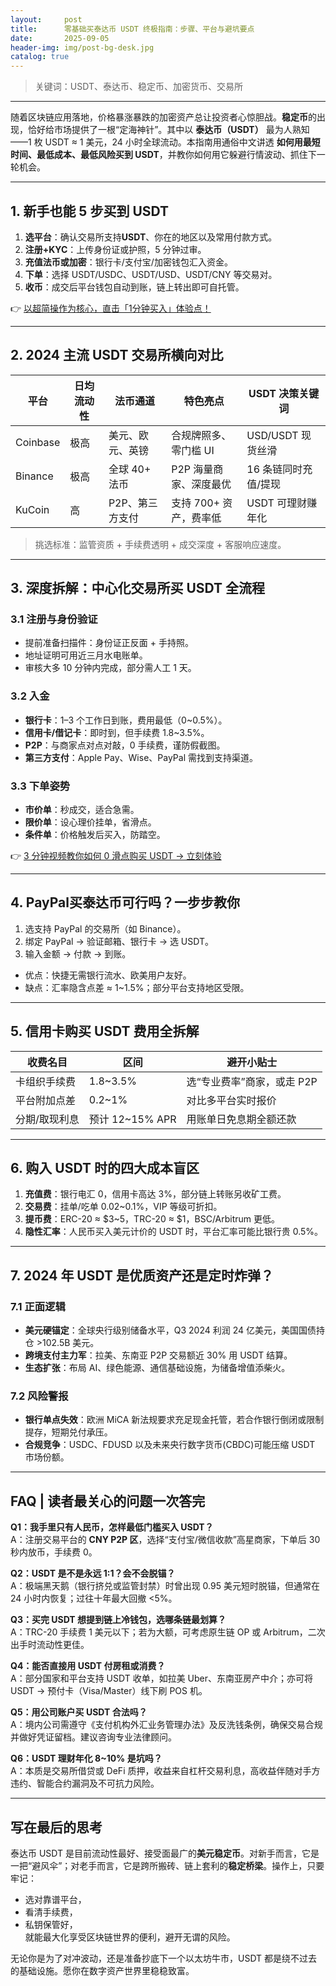 ```yaml
---
layout:     post
title:      零基础买泰达币 USDT 终极指南：步骤、平台与避坑要点
date:       2025-09-05
header-img: img/post-bg-desk.jpg
catalog: true
---
```


> 关键词：USDT、泰达币、稳定币、加密货币、交易所

---

随着区块链应用落地，价格暴涨暴跌的加密资产总让投资者心惊胆战。**稳定币**的出现，恰好给市场提供了一根“定海神针”。其中以 **泰达币（USDT）** 最为人熟知——1 枚 USDT ≈ 1 美元，24 小时全球流动。本指南用通俗中文讲透 **如何用最短时间、最低成本、最低风险买到 USDT**，并教你如何用它躲避行情波动、抓住下一轮机会。

---

## 1. 新手也能 5 步买到 USDT

1. **选平台**：确认交易所支持**USDT**、你在的地区以及常用付款方式。  
2. **注册+KYC**：上传身份证或护照，5 分钟过审。  
3. **充值法币或加密**：银行卡/支付宝/加密钱包汇入资金。  
4. **下单**：选择 USDT/USDC、USDT/USD、USDT/CNY 等交易对。  
5. **收币**：成交后平台钱包自动到账，链上转出即可自托管。

👉 [以超简操作为核心，直击「1分钟买入」体验点！](https://okxdog.com/)

---

## 2. 2024 主流 USDT 交易所横向对比

| 平台 | 日均流动性 | 法币通道 | 特色亮点 | USDT 决策关键词  
|---|---|---|---|---  
| Coinbase | 极高 | 美元、欧元、英镑 | 合规牌照多、零门槛 UI | USD/USDT 现货丝滑  
| Binance | 极高 | 全球 40+ 法币 | P2P 海量商家、深度最优 | 16 条链同时充值/提现  
| KuCoin | 高 | P2P、第三方支付 | 支持 700+ 资产，费率低 | USDT 可理财赚年化  

> 挑选标准：监管资质 + 手续费透明 + 成交深度 + 客服响应速度。

---

## 3. 深度拆解：中心化交易所买 USDT 全流程

### 3.1 注册与身份验证  
- 提前准备扫描件：身份证正反面 + 手持照。  
- 地址证明可用近三月水电账单。  
- 审核大多 10 分钟内完成，部分需人工 1 天。  

### 3.2 入金  
- **银行卡**：1–3 个工作日到账，费用最低（0~0.5%）。  
- **信用卡/借记卡**：即时到，但手续费 1.8~3.5%。  
- **P2P**：与商家点对点对敲，0 手续费，谨防假截图。  
- **第三方支付**：Apple Pay、Wise、PayPal 需找到支持渠道。  

### 3.3 下单姿势  
- **市价单**：秒成交，适合急需。  
- **限价单**：设心理价挂单，省滑点。  
- **条件单**：价格触发后买入，防踏空。  

👉 [3 分钟视频教你如何 0 滑点购买 USDT → 立刻体验](https://okxdog.com/)

---

## 4. PayPal买泰达币可行吗？一步步教你

1. 选支持 PayPal 的交易所（如 Binance）。  
2. 绑定 PayPal → 验证邮箱、银行卡 → 选 USDT。  
3. 输入金额 → 付款 → 到账。  
- 优点：快捷无需银行流水、欧美用户友好。  
- 缺点：汇率隐含点差 ≈ 1~1.5%；部分平台支持地区受限。

---

## 5. 信用卡购买 USDT 费用全拆解

| 收费名目 | 区间 | 避开小贴士  
|---|---|---  
| 卡组织手续费 | 1.8~3.5% | 选“专业费率”商家，或走 P2P  
| 平台附加点差 | 0.2~1% | 对比多平台实时报价  
| 分期/取现利息 | 预计 12~15% APR | 用账单日免息期全额还款  

---

## 6. 购入 USDT 时的四大成本盲区

1. **充值费**：银行电汇 0，信用卡高达 3%，部分链上转账另收矿工费。  
2. **交易费**：挂单/吃单 0.02~0.1%，VIP 等级可折扣。  
3. **提币费**：ERC-20 ≈ $3~5，TRC-20 ≈ $1，BSC/Arbitrum 更低。  
4. **隐性汇率**：人民币买入美元计价的 USDT 时，平台汇率可能比银行贵 0.5%。

---

## 7. 2024 年 USDT 是优质资产还是定时炸弹？

### 7.1 正面逻辑  
- **美元硬锚定**：全球央行级别储备水平，Q3 2024 利润 24 亿美元，美国国债持仓 >102.5B 美元。  
- **跨境支付主力军**：拉美、东南亚 P2P 交易额近 30% 用 USDT 结算。  
- **生态扩张**：布局 AI、绿色能源、通信基础设施，为储备增值添柴火。

### 7.2 风险警报  
- **银行单点失效**：欧洲 MiCA 新法规要求充足现金托管，若合作银行倒闭或限制提存，短期兑付承压。  
- **合规竞争**：USDC、FDUSD 以及未来央行数字货币(CBDC)可能压缩 USDT 市场份额。

---

## FAQ | 读者最关心的问题一次答完

**Q1：我手里只有人民币，怎样最低门槛买入 USDT？**  
A：注册交易平台的 **CNY P2P 区**，选择“支付宝/微信收款”高星商家，下单后 30 秒内放币，手续费 0。

**Q2：USDT 是不是永远 1:1？会不会脱锚？**  
A：极端黑天鹅（银行挤兑或监管封禁）时曾出现 0.95 美元短时脱锚，但通常在 24 小时内恢复；过往十年最大回撤 <5%。

**Q3：买完 USDT 想提到链上冷钱包，选哪条链最划算？**  
A：TRC-20 手续费 1 美元以下；若为大额，可考虑原生链 OP 或 Arbitrum，二次出手时流动性更佳。

**Q4：能否直接用 USDT 付房租或消费？**  
A：部分国家和平台支持 USDT 收单，如拉美 Uber、东南亚房产中介；亦可将 USDT → 预付卡（Visa/Master）线下刷 POS 机。

**Q5：用公司账户买 USDT 合法吗？**  
A：境内公司需遵守《支付机构外汇业务管理办法》及反洗钱条例，确保交易合规并做好凭证留档。建议咨询专业法律顾问。

**Q6：USDT 理财年化 8~10% 是坑吗？**  
A：本质是交易所借贷或 DeFi 质押，收益来自杠杆交易利息，高收益伴随对手方违约、智能合约漏洞及不可抗力风险。

---

## 写在最后的思考

泰达币 USDT 是目前流动性最好、接受面最广的**美元稳定币**。对新手而言，它是一把“避风伞”；对老手而言，它是跨所搬砖、链上套利的**稳定桥梁**。操作上，只要牢记：  
- 选对靠谱平台，  
- 看清手续费，  
- 私钥保管好，  
就能最大化享受区块链世界的便利，避开无谓的风险。

无论你是为了对冲波动，还是准备抄底下一个以太坊牛市，USDT 都是绕不过去的基础设施。愿你在数字资产世界里稳稳致富。